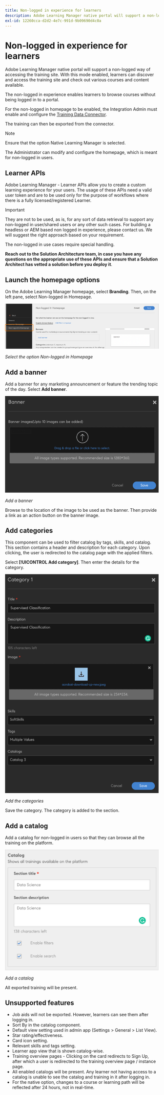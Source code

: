 ```yaml
---
title: Non-logged in experience for learners
description: Adobe Learning Manager native portal will support a non-logged way of accessing the training site. With this mode enabled, learners can discover and access the training site and check out various courses and content available. The non-logged in experience enables learners to browse courses without being logged in to a portal.
exl-id: 12260cca-d2d2-4e7c-991d-9b09690d4c0a
---
```

# Non-logged in experience for learners

Adobe Learning Manager native portal will support a non-logged way of accessing the training site. With this mode enabled, learners can discover and access the training site and check out various courses and content available.

The non-logged in experience enables learners to browse courses without being logged in to a portal.

For the non-logged in homepage to be enabled, the Integration Admin must enable and configure the [Training Data Connector](/help/migrated/integration-admin/feature-summary/connectors.md#training-data-access).

The training can then be exported from the connector.

>[!NOTE]
>
>Ensure that the option Native Learning Manager is selected. 

The Administrator can modify and configure the homepage, which is meant for non-logged in users.

## Learner APIs

Adobe Learning Manager - Learner APIs allow you to create a custom learning experience for your users. The usage of these APIs need a valid user token and are to be used only for the purpose of workflows where there is a fully licensed/registered Learner.
 
>[!IMPORTANT]
>
>They are not to be used, as is, for any sort of data retrieval to support any non-logged in user/shared users or any other such cases. For building a headless or AEM based non logged in experience, please contact us. We will suggest the right approach based on your requirement.
 
The non-logged in use cases require special handling. 

**Reach out to the Solution Architecture team, in case you have any questions on the appropriate use of these APIs and ensure that a Solution Architect has vetted a solution before you deploy it**.

## Launch the homepage options

On the Adobe Learning Manager homepage, select **Branding**. Then, on the left pane, select Non-logged in Homepage.

![homepage options](assets/non-logged-in-homepage.png)

*Select the option Non-logged in Homepage*

## Add a banner

Add a banner for any marketing announcement or feature the trending topic of the day. Select **Add banner**.

![banner](assets/add-banner-image.png)

*Add a banner*

Browse to the location of the image to be used as the banner. Then provide a link as an action button on the banner image. 

## Add categories

This component can be used to filter catalog by tags, skills, and catalog. This section contains a header and description for each category. Upon clicking, the user is redirected to the catalog page with the applied filters.  

Select **[!UICONTROL Add category]**. Then enter the details for the category. 

![add category](assets/add-category.png)

*Add the categories*

Save the category. The category is added to the section.

## Add a catalog

Add a catalog for non-logged in users so that they can browse all the training on the platform.

![add catalog](assets/add-catalog.png)

*Add a catalog*

All exported training will be present.

## Unsupported features

* Job aids will not be exported. However, learners can see them after logging in. 
* Sort By in the catalog component. 
* Default view setting used in admin app (Settings > General > List View). 
* Star rating/effectiveness. 
* Card icon setting. 
* Relevant skills and tags setting. 
* Learner app view that is shown catalog-wise. 
* Training overview pages - Clicking on the card redirects to Sign Up, after which a user is redirected to the training overview page / instance page.
* All enabled catalogs will be present. Any learner not having access to a catalog is unable to see the catalog and training in it after logging in.
* For the native option, changes to a course or learning path will be reflected after 24 hours, not in real-time.
